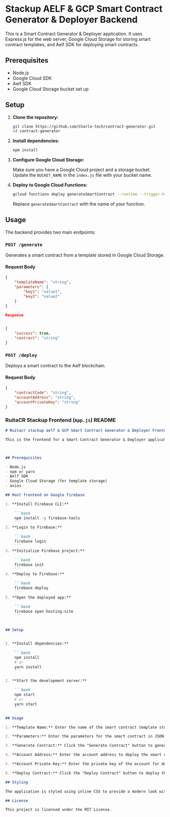 #  Stackup AELF & GCP Smart Contract Generator & Deployer Backend

This is a Smart Contract Generator & Deployer application. It uses Express.js for the web server, Google Cloud Storage for storing smart contract templates, and Aelf SDK for deploying smart contracts.

## Prerequisites

- Node.js
- Google Cloud SDK
- Aelf SDK
- Google Cloud Storage bucket set up

## Setup

1. **Clone the repository:**

    ```bash
    git clone https://github.com/Charlo-tech/contract-generator.git
    cd contract-generator
    ```

2. **Install dependencies:**

    ```bash
    npm install
    ```

3. **Configure Google Cloud Storage:**

    Make sure you have a Google Cloud project and a storage bucket. Update the `BUCKET_NAME` in the `index.js` file with your bucket name.

4. **Deploy to Google Cloud Functions:**

    ```bash
    gcloud functions deploy generateSmartContract --runtime --trigger-http --allow-unauthenticated
    ```

    Replace `generateSmartContract` with the name of your function.

## Usage

The backend provides two main endpoints:

### `POST /generate`

Generates a smart contract from a template stored in Google Cloud Storage.

#### Request Body

```json
{
    "templateName": "string",
    "parameters": {
        "key1": "value1",
        "key2": "value2"
    }
}

Response


{
    "success": true,
    "contract": "string"
}
```


### `POST /deploy`

Deploys a smart contract to the Aelf blockchain.

#### Request Body

```json
{
    "contractCode": "string",
    "accountAddress": "string",
    "accountPrivateKey": "string"
}
```


### RuitaCR Stackup Frontend (`App.js`) README

```markdown
# Ruitacr stackup aelf & GCP Smart Contract Generator & Deployer Frontend

This is the frontend for a Smart Contract Generator & Deployer application built with React. It allows users to input parameters, generate a smart contract from a template, and deploy the contract to the Aelf blockchain.



## Prerequisites

- Node.js
- npm or yarn
- Aelf SDK
- Google Cloud Storage (for template storage)
- axios

## Host frontend on Google firebase

1. **Install Firebase CLI:**

    ```bash
    npm install -g firebase-tools
    ```
2. **Login to Firebase:**

    ```bash
    firebase login
    ```
3. **Initialize Firebase project:**

    ```bash
    firebase init
    ```
4. **Deploy to Firebase:**

    ```bash
    firebase deploy
    ```
5. **Open the deployed app:**

    ```bash
    firebase open hosting:site
    ```
    

## Setup


1. **Install dependencies:**

    ```bash
    npm install
    # or
    yarn install
    ```

2. **Start the development server:**

    ```bash
    npm start
    # or
    yarn start
    ```

## Usage

1. **Template Name:** Enter the name of the smart contract template stored in Google Cloud Storage.

2. **Parameters:** Enter the parameters for the smart contract in JSON format.

3. **Generate Contract:** Click the "Generate Contract" button to generate the contract from the template and parameters.

4. **Account Address:** Enter the account address to deploy the smart contract.

5. **Account Private Key:** Enter the private key of the account for deploying the smart contract.

6. **Deploy Contract:** Click the "Deploy Contract" button to deploy the generated contract to the Aelf blockchain.

## Styling

The application is styled using inline CSS to provide a modern look with a gradient black background, shadows, and a "crypto" theme.

## License

This project is licensed under the MIT License.
